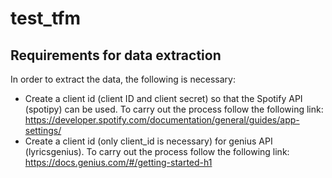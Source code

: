 # test_tfm
## Requirements for data extraction

In order to extract the data, the following is necessary:
  - Create a client id (client ID and client secret) so that the Spotify API (spotipy) can be used. To carry  out the process follow the following link: https://developer.spotify.com/documentation/general/guides/app-settings/
  - Create a client id (only client_id is necessary) for genius API (lyricsgenius). To carry  out the process follow the following link: https://docs.genius.com/#/getting-started-h1